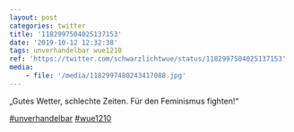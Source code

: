 ```yaml
---
layout: post
categories: twitter
title: '1182997504025137153'
date: '2019-10-12 12:32:38'
tags: unverhandelbar wue1210
ref: 'https://twitter.com/schwarzlichtwue/status/1182997504025137153'
media:
    - file: '/media/1182997480243417088.jpg'
---
```

„Gutes Wetter, schlechte Zeiten. Für den Feminismus fighten!“

[#unverhandelbar](/t/unverhandelbar) [#wue1210](/t/wue1210) 